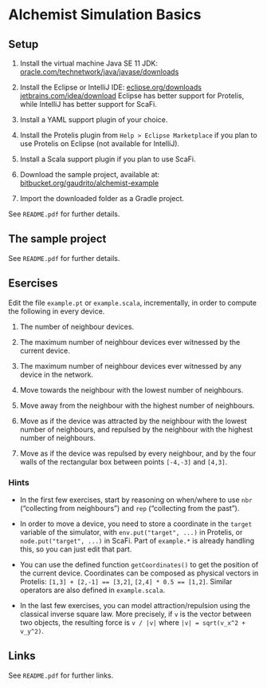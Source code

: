 # Alchemist Simulation Basics

## Setup

1)	Install the virtual machine Java SE 11 JDK:
	[oracle.com/technetwork/java/javase/downloads](http://oracle.com/technetwork/java/javase/downloads)

2)	Install the Eclipse or IntelliJ IDE:
	[eclipse.org/downloads](https://eclipse.org/downloads)
	[jetbrains.com/idea/download](https://www.jetbrains.com/idea/download)
	Eclipse has better support for Protelis, while IntelliJ has better support for ScaFi.

3)	Install a YAML support plugin of your choice.

4)	Install the Protelis plugin from `Help > Eclipse Marketplace` if you plan to use Protelis on Eclipse (not available for IntelliJ).

5)	Install a Scala support plugin if you plan to use ScaFi.

6)	Download the sample project, available at:
	[bitbucket.org/gaudrito/alchemist-example](https://bitbucket.org/gaudrito/alchemist-example)

6)    Import the downloaded folder as a Gradle project.

See `README.pdf` for further details.

## The sample project

See `README.pdf` for further details.

## Esercises

Edit the file `example.pt` or `example.scala`, incrementally, in order to compute the following in every device.

1)	The number of neighbour devices.

2)	The maximum number of neighbour devices ever witnessed by the current device.

3)	The maximum number of neighbour devices ever witnessed by any device in the network.

4)	Move towards the neighbour with the lowest number of neighbours.

5)	Move away from the neighbour with the highest number of neighbours.

6)	Move as if the device was attracted by the neighbour with the lowest number of neighbours,
        and repulsed by the neighbour with the highest number of neighbours.

7)	Move as if the device was repulsed by every neighbour, and by the four walls of the rectangular box between points `[-4,-3]` and `[4,3]`.

### Hints

*	In the first few exercises, start by reasoning on when/where to use `nbr` (“collecting from neighbours”) and `rep` (“collecting from the past”).

*	In order to move a device, you need to store a coordinate in the `target` variable of the simulator, with `env.put("target", ...)` in Protelis, or `node.put("target", ...)` in ScaFi. Part of `example.*` is already handling this, so you can just edit that part.

*	You can use the defined function `getCoordinates()` to get the position of the current device. Coordinates can be composed as physical vectors in Protelis: `[1,3] + [2,-1] == [3,2]`, `[2,4] * 0.5 == [1,2]`. Similar operators are also defined in `example.scala`.

*	In the last few exercises, you can model attraction/repulsion using the classical inverse square law. More precisely, if `v` is the vector between two objects, the resulting force is `v / |v|` where `|v| = sqrt(v_x^2 + v_y^2)`.

## Links

See `README.pdf` for further links.
